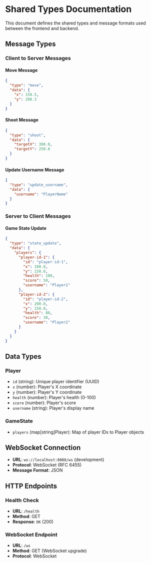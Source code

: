# Shared Types Documentation

This document defines the shared types and message formats used between the frontend and backend.

## Message Types

### Client to Server Messages

#### Move Message
```json
{
  "type": "move",
  "data": {
    "x": 150.5,
    "y": 200.3
  }
}
```

#### Shoot Message
```json
{
  "type": "shoot",
  "data": {
    "targetX": 300.0,
    "targetY": 250.0
  }
}
```

#### Update Username Message
```json
{
  "type": "update_username",
  "data": {
    "username": "PlayerName"
  }
}
```

### Server to Client Messages

#### Game State Update
```json
{
  "type": "state_update",
  "data": {
    "players": {
      "player-id-1": {
        "id": "player-id-1",
        "x": 100.0,
        "y": 150.0,
        "health": 100,
        "score": 50,
        "username": "Player1"
      },
      "player-id-2": {
        "id": "player-id-2",
        "x": 200.0,
        "y": 250.0,
        "health": 80,
        "score": 30,
        "username": "Player2"
      }
    }
  }
}
```

## Data Types

### Player
- `id` (string): Unique player identifier (UUID)
- `x` (number): Player's X coordinate
- `y` (number): Player's Y coordinate
- `health` (number): Player's health (0-100)
- `score` (number): Player's score
- `username` (string): Player's display name

### GameState
- `players` (map[string]Player): Map of player IDs to Player objects

## WebSocket Connection

- **URL**: `ws://localhost:8080/ws` (development)
- **Protocol**: WebSocket (RFC 6455)
- **Message Format**: JSON

## HTTP Endpoints

### Health Check
- **URL**: `/health`
- **Method**: GET
- **Response**: `OK` (200)

### WebSocket Endpoint
- **URL**: `/ws`
- **Method**: GET (WebSocket upgrade)
- **Protocol**: WebSocket
